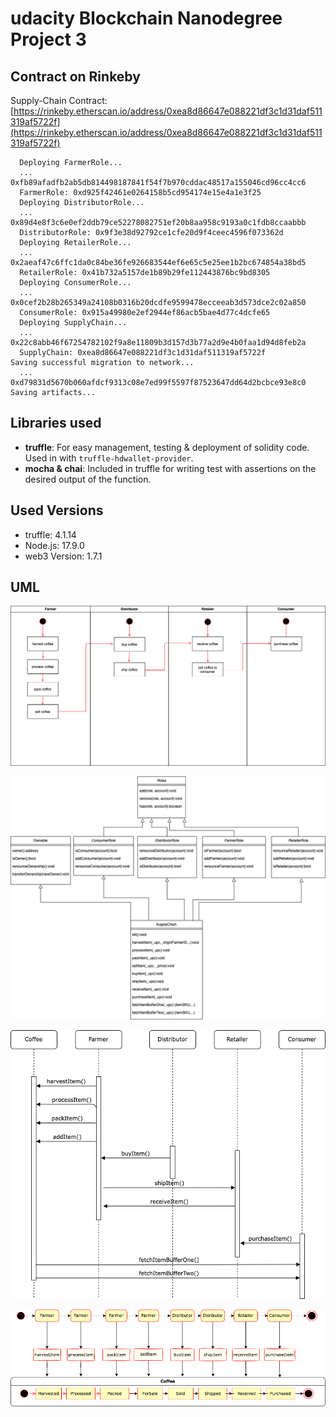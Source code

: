# udacity Blockchain Nanodegree Project 3

## Contract on Rinkeby

Supply-Chain Contract: [https://rinkeby.etherscan.io/address/0xea8d86647e088221df3c1d31daf511319af5722f](https://rinkeby.etherscan.io/address/0xea8d86647e088221df3c1d31daf511319af5722f)

```
  Deploying FarmerRole...
  ... 0xfb89afadfb2ab5db814498187841f54f7b970cddac48517a155046cd96cc4cc6
  FarmerRole: 0xd925f42461e0264158b5cd954174e15e4a1e3f25
  Deploying DistributorRole...
  ... 0x89d4e8f3c6e0ef2ddb79ce52278082751ef20b8aa958c9193a0c1fdb8ccaabbb
  DistributorRole: 0x9f3e38d92792ce1cfe20d9f4ceec4596f073362d
  Deploying RetailerRole...
  ... 0x2aeaf47c6ffc1da0c84be36fe926683544ef6e65c5e25ee1b2bc674854a38bd5
  RetailerRole: 0x41b732a5157de1b89b29fe112443876bc9bd8305
  Deploying ConsumerRole...
  ... 0x0cef2b28b265349a24108b0316b20dcdfe9599478ecceeab3d573dce2c02a850
  ConsumerRole: 0x915a49980e2ef2944ef86acb5bae4d77c4dcfe65
  Deploying SupplyChain...
  ... 0x22c8abb46f67254782102f9a8e11809b3d157d3b77a2d9e4b0faa1d94d8feb2a
  SupplyChain: 0xea8d86647e088221df3c1d31daf511319af5722f
Saving successful migration to network...
  ... 0xd79831d5670b060afdcf9313c08e7ed99f5597f87523647dd64d2bcbce93e8c0
Saving artifacts...
```

## Libraries used

- **truffle**: For easy management, testing & deployment of solidity code. Used in with `truffle-hdwallet-provider`.
- **mocha & chai**: Included in truffle for writing test with assertions on the desired output of the function.

## Used Versions

- truffle: 4.1.14
- Node.js: 17.9.0
- web3 Version: 1.7.1

## UML

![activity diagram](uml/activity-diagram.drawio.png)

![class diagram](uml/class-diagram.drawio.png)

![sequence diagram](uml/sequence-diagram.drawio.png)

![state diagram](uml/state-diagram.drawio.png)
